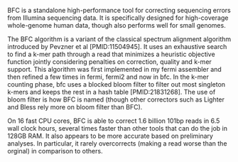 BFC is a standalone high-performance tool for correcting sequencing errors from
Illumina sequencing data. It is specifically designed for high-coverage
whole-genome human data, though also performs well for small genomes.

The BFC algorithm is a variant of the classical spectrum alignment algorithm
introduced by Pevzner et al [PMID:11504945]. It uses an exhaustive search to
find a k-mer path through a read that minimizes a heuristic objective function
jointly considering penalties on correction, quality and k-mer support. This
algorithm was first implemented in my fermi assembler and then refined a few
times in fermi, fermi2 and now in bfc. In the k-mer counting phase, bfc uses a
blocked bloom filter to filter out most singleton k-mers and keeps the rest in
a hash table [PMID:21831268]. The use of bloom filter is how BFC is named
(though other correctors such as Lighter and Bless rely more on bloom filter
than BFC).

On 16 fast CPU cores, BFC is able to correct 1.6 billion 101bp reads in 6.5
wall clock hours, several times faster than other tools that can do the job
in 128GB RAM. It also appears to be more accurate based on preliminary
analyses. In particular, it rarely overcorrects (making a read worse than
the orginal) in comparison to others.
